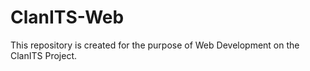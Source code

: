 # ClanITS-Web
This repository is created for the purpose of Web Development on the ClanITS Project.
